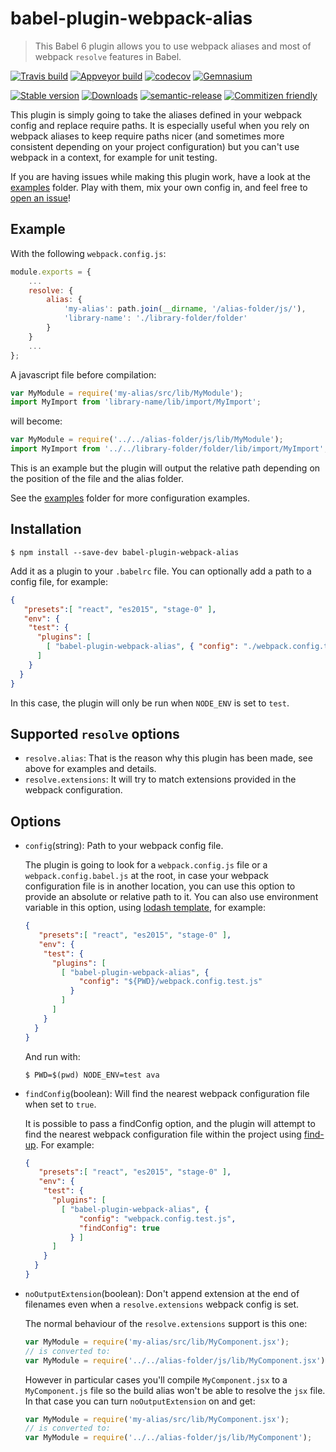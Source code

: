 
# babel-plugin-webpack-alias

> This Babel 6 plugin allows you to use webpack aliases and most of webpack `resolve` features in Babel.

[![Travis build](https://travis-ci.org/trayio/babel-plugin-webpack-alias.svg?branch=master)](https://travis-ci.org/trayio/babel-plugin-webpack-alias)
[![Appveyor build](https://ci.appveyor.com/api/projects/status/s5rabbll0b8vhuom/branch/master?svg=true)](https://ci.appveyor.com/project/adriantoine/babel-plugin-webpack-alias/branch/master)
[![codecov](https://codecov.io/gh/trayio/babel-plugin-webpack-alias/branch/master/graph/badge.svg)](https://codecov.io/gh/trayio/babel-plugin-webpack-alias)
[![Gemnasium](https://img.shields.io/gemnasium/trayio/babel-plugin-webpack-alias.svg)](https://gemnasium.com/github.com/trayio/babel-plugin-webpack-alias)

[![Stable version](https://img.shields.io/npm/v/babel-plugin-webpack-alias.svg?style=flat)](https://www.npmjs.com/package/babel-plugin-webpack-alias)
[![Downloads](https://img.shields.io/npm/dm/babel-plugin-webpack-alias.svg?style=flat)](https://npm-stat.com/charts.html?package=babel-plugin-webpack-alias)
[![semantic-release](https://img.shields.io/badge/%20%20%F0%9F%93%A6%F0%9F%9A%80-semantic--release-e10079.svg)](https://github.com/semantic-release/semantic-release)
[![Commitizen friendly](https://img.shields.io/badge/commitizen-friendly-brightgreen.svg)](http://commitizen.github.io/cz-cli/)

This plugin is simply going to take the aliases defined in your webpack config and replace require paths. It is especially useful when you rely on webpack aliases to keep require paths nicer (and sometimes more consistent depending on your project configuration) but you can't use webpack in a context, for example for unit testing.

If you are having issues while making this plugin work, have a look at the [examples](/examples) folder. Play with them, mix your own config in, and feel free to [open an issue](https://github.com/trayio/babel-plugin-webpack-alias/issues/new)!

## Example

With the following `webpack.config.js`:
```js
module.exports = {
    ...
    resolve: {
        alias: {
            'my-alias': path.join(__dirname, '/alias-folder/js/'),
            'library-name': './library-folder/folder'
        }
    }
    ...
};
```
A javascript file before compilation:
```js
var MyModule = require('my-alias/src/lib/MyModule');
import MyImport from 'library-name/lib/import/MyImport';
```
will become:
```js
var MyModule = require('../../alias-folder/js/lib/MyModule');
import MyImport from '../../library-folder/folder/lib/import/MyImport';
```
This is an example but the plugin will output the relative path depending on the position of the file and the alias folder.

See the [examples](/examples) folder for more configuration examples.

## Installation

```console
$ npm install --save-dev babel-plugin-webpack-alias
```

Add it as a plugin to your `.babelrc` file. You can optionally add a path to a config file, for example:
```json
{
   "presets":[ "react", "es2015", "stage-0" ],
   "env": {
    "test": {
      "plugins": [
        [ "babel-plugin-webpack-alias", { "config": "./webpack.config.test.js" } ]
      ]
    }
  }
}
```
In this case, the plugin will only be run when `NODE_ENV` is set to `test`.

## Supported `resolve` options

- `resolve.alias`: That is the reason why this plugin has been made, see above for examples and details.
- `resolve.extensions`: It will try to match extensions provided in the webpack configuration.

## Options

- `config`(string): Path to your webpack config file.

    The plugin is going to look for a `webpack.config.js` file or a `webpack.config.babel.js` at the root, in case your webpack configuration file is in another location, you can use this option to provide an absolute or relative path to it. You can also use environment variable in this option, using [lodash template](https://lodash.com/docs#template), for example:
    ```json
    {
       "presets":[ "react", "es2015", "stage-0" ],
       "env": {
        "test": {
          "plugins": [
            [ "babel-plugin-webpack-alias", {
                "config": "${PWD}/webpack.config.test.js"
              }
            ]
          ]
        }
      }
    }
    ```
    And run with:
    ```console
    $ PWD=$(pwd) NODE_ENV=test ava
    ```

- `findConfig`(boolean): Will find the nearest webpack configuration file when set to `true`.

    It is possible to pass a findConfig option, and the plugin will attempt to find the nearest webpack configuration file within the project using [find-up](https://github.com/sindresorhus/find-up). For example:
    ```json
    {
       "presets":[ "react", "es2015", "stage-0" ],
       "env": {
        "test": {
          "plugins": [
            [ "babel-plugin-webpack-alias", {
                "config": "webpack.config.test.js",
                "findConfig": true
              } ]
          ]
        }
      }
    }
    ```
- `noOutputExtension`(boolean): Don't append extension at the end of filenames even when a `resolve.extensions` webpack config is set.

    The normal behaviour of the `resolve.extensions` support is this one:
    ```js
    var MyModule = require('my-alias/src/lib/MyComponent.jsx');
    // is converted to:
    var MyModule = require('../../alias-folder/js/lib/MyComponent.jsx');
    ```
    However in particular cases you'll compile `MyComponent.jsx` to a `MyComponent.js` file so the build alias won't be able to resolve the `jsx` file. In that case you can turn `noOutputExtension` on and get:
    ```js
    var MyModule = require('my-alias/src/lib/MyComponent.jsx');
    // is converted to:
    var MyModule = require('../../alias-folder/js/lib/MyComponent');
    ```

